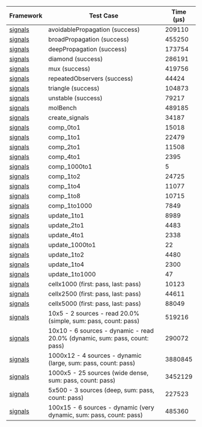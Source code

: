 | Framework | Test Case | Time (μs) |
| --- | --- | --- |
| [signals](https://github.com/rodydavis/signals.dart) | avoidablePropagation (success) | 209110 |
| [signals](https://github.com/rodydavis/signals.dart) | broadPropagation (success) | 455250 |
| [signals](https://github.com/rodydavis/signals.dart) | deepPropagation (success) | 173754 |
| [signals](https://github.com/rodydavis/signals.dart) | diamond (success) | 286191 |
| [signals](https://github.com/rodydavis/signals.dart) | mux (success) | 419756 |
| [signals](https://github.com/rodydavis/signals.dart) | repeatedObservers (success) | 44424 |
| [signals](https://github.com/rodydavis/signals.dart) | triangle (success) | 104873 |
| [signals](https://github.com/rodydavis/signals.dart) | unstable (success) | 79217 |
| [signals](https://github.com/rodydavis/signals.dart) | molBench | 489185 |
| [signals](https://github.com/rodydavis/signals.dart) | create_signals | 34187 |
| [signals](https://github.com/rodydavis/signals.dart) | comp_0to1 | 15018 |
| [signals](https://github.com/rodydavis/signals.dart) | comp_1to1 | 22479 |
| [signals](https://github.com/rodydavis/signals.dart) | comp_2to1 | 11508 |
| [signals](https://github.com/rodydavis/signals.dart) | comp_4to1 | 2395 |
| [signals](https://github.com/rodydavis/signals.dart) | comp_1000to1 | 5 |
| [signals](https://github.com/rodydavis/signals.dart) | comp_1to2 | 24725 |
| [signals](https://github.com/rodydavis/signals.dart) | comp_1to4 | 11077 |
| [signals](https://github.com/rodydavis/signals.dart) | comp_1to8 | 10715 |
| [signals](https://github.com/rodydavis/signals.dart) | comp_1to1000 | 7849 |
| [signals](https://github.com/rodydavis/signals.dart) | update_1to1 | 8989 |
| [signals](https://github.com/rodydavis/signals.dart) | update_2to1 | 4483 |
| [signals](https://github.com/rodydavis/signals.dart) | update_4to1 | 2338 |
| [signals](https://github.com/rodydavis/signals.dart) | update_1000to1 | 22 |
| [signals](https://github.com/rodydavis/signals.dart) | update_1to2 | 4480 |
| [signals](https://github.com/rodydavis/signals.dart) | update_1to4 | 2300 |
| [signals](https://github.com/rodydavis/signals.dart) | update_1to1000 | 47 |
| [signals](https://github.com/rodydavis/signals.dart) | cellx1000 (first: pass, last: pass) | 10123 |
| [signals](https://github.com/rodydavis/signals.dart) | cellx2500 (first: pass, last: pass) | 44611 |
| [signals](https://github.com/rodydavis/signals.dart) | cellx5000 (first: pass, last: pass) | 88049 |
| [signals](https://github.com/rodydavis/signals.dart) | 10x5 - 2 sources - read 20.0% (simple, sum: pass, count: pass) | 519216 |
| [signals](https://github.com/rodydavis/signals.dart) | 10x10 - 6 sources - dynamic - read 20.0% (dynamic, sum: pass, count: pass) | 290072 |
| [signals](https://github.com/rodydavis/signals.dart) | 1000x12 - 4 sources - dynamic (large, sum: pass, count: pass) | 3880845 |
| [signals](https://github.com/rodydavis/signals.dart) | 1000x5 - 25 sources (wide dense, sum: pass, count: pass) | 3452129 |
| [signals](https://github.com/rodydavis/signals.dart) | 5x500 - 3 sources (deep, sum: pass, count: pass) | 227523 |
| [signals](https://github.com/rodydavis/signals.dart) | 100x15 - 6 sources - dynamic (very dynamic, sum: pass, count: pass) | 485360 |
